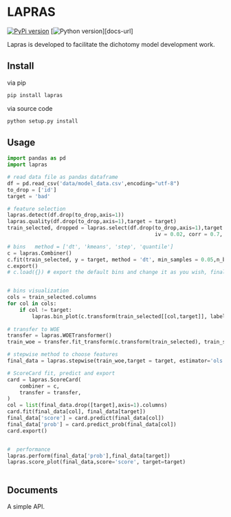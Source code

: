 

# LAPRAS

[![PyPi version][pypi-image]][pypi-url]
[![Python version][python-image]][docs-url]




Lapras is developed to facilitate the dichotomy model development work.


## Install


via pip

```bash
pip install lapras
```

via source code

```bash
python setup.py install
```

## Usage

```python
import pandas as pd
import lapras

# read data file as pandas dataframe
df = pd.read_csv('data/model_data.csv',encoding="utf-8")
to_drop = ['id']
target = 'bad'

# feature selection
lapras.detect(df.drop(to_drop,axis=1))
lapras.quality(df.drop(to_drop,axis=1),target = target)
train_selected, dropped = lapras.select(df.drop(to_drop,axis=1),target = target, empty = 0.9, \
                                                iv = 0.02, corr = 0.7, return_drop=True, exclude=[])

# bins   method = ['dt', 'kmeans', 'step', 'quantile']                                    
c = lapras.Combiner()
c.fit(train_selected, y = target, method = 'dt', min_samples = 0.05,n_bins=8)
c.export()
# c.load({}) # export the default bins and change it as you wish, finally load it back and take effects.


# bins visualization
cols = train_selected.columns
for col in cols:
    if col != target:
        lapras.bin_plot(c.transform(train_selected[[col,target]], labels=True), col=col, target=target)
        
# transfer to WOE
transfer = lapras.WOETransformer()
train_woe = transfer.fit_transform(c.transform(train_selected), train_selected[target], exclude=[target])

# stepwise method to choose features
final_data = lapras.stepwise(train_woe,target = target, estimator='ols', direction = 'both', criterion = 'aic', exclude = [])

# ScoreCard fit, predict and export
card = lapras.ScoreCard(
    combiner = c,
    transfer = transfer,
)
col = list(final_data.drop([target],axis=1).columns)
card.fit(final_data[col], final_data[target])
final_data['score'] = card.predict(final_data[col])
final_data['prob'] = card.predict_prob(final_data[col])
card.export()


#  performance
lapras.perform(final_data['prob'],final_data[target])
lapras.score_plot(final_data,score='score', target=target)
 

```

## Documents

A simple API.

[pypi-image]: https://img.shields.io/badge/pypi-V0.0.14-%3Cgreen%3E
[pypi-url]: https://github.com/yhangang/lapras
[python-image]: https://img.shields.io/pypi/pyversions/toad.svg?style=flat-square



